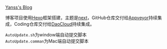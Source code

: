 [Yanss's Blog](http://yanss.top "有约如铁")

博客项目使用[Hexo](https://hexo.io/zh-cn/index.html)框架搭建，主题是[next](http://theme-next.iissnan.com/)，GitHub仓库交付给[Appveyor](https://www.appveyor.com/)持续集成，Coding仓库交付给[DaoCloud](http://www.daocloud.io/)持续集成。

`AutoUpdate.sh`为window端自动提交脚本<br>
`AutoUpdate.comman`为Mac端自动提交脚本